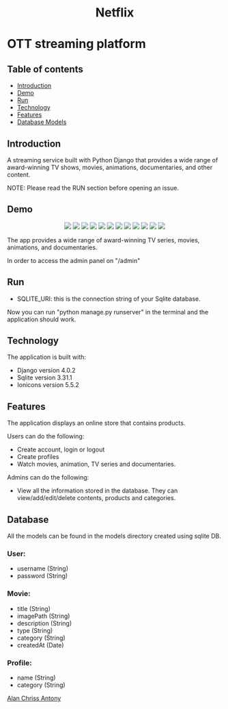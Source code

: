 <h1 align="center">Netflix<h1/>

# 	OTT streaming platform


## Table of contents

- [Introduction](#introduction)
- [Demo](#demo)
- [Run](#run)
- [Technology](#technology)
- [Features](#features)
- [Database Models](#database)

## Introduction

A streaming service built with Python Django that provides a wide range of award-winning TV shows, movies, animations, documentaries, and other content.


NOTE: Please read the RUN section before opening an issue.

## Demo

<p align="center">
<img src="https://imgur.com/fqpAj62.png"/>
<img src="https://imgur.com/qDyCbxT.png"/>
<img src="https://imgur.com/uyY2AUI.png"/>
<img src="https://imgur.com/blX9Tdh.png"/>
<img src="https://imgur.com/HZsTxnT.png"/>
<img src="https://imgur.com/Zzw7878.png"/>
<img src="https://imgur.com/4LnuNzz.png"/>
<img src="https://imgur.com/KJfJUdu.png"/>
<img src="https://imgur.com/ThCy4S6.png"/>
<img src="https://imgur.com/7wsAWZB.png"/>
<img src="https://imgur.com/Pu8Wet6.png"/>
<img src="https://imgur.com/CL5W2RP.png"/>
</p>


The app provides a wide range of award-winning TV series, movies, animations, and documentaries.

In order to access the admin panel on "/admin"

## Run


- SQLITE_URI: this is the connection string of your Sqlite database.

Now you can run "python manage.py runserver" in the terminal and the application should work.

## Technology

The application is built with:

- Django version 4.0.2
- Sqlite version 3.31.1
- Ionicons version 5.5.2


## Features

The application displays an online store that contains products.

Users can do the following:

- Create account, login or logout
- Create profiles
- Watch movies, animation, TV series and documentaries.

Admins can do the following:

- View all the information stored in the database. They can view/add/edit/delete contents, products and categories.

## Database

All the models can be found in the models directory created using sqlite DB.

### User:

- username (String)
- password (String)


### Movie:

- title (String)
- imagePath (String)
- description (String)
- type (String)
- category (String)
- createdAt (Date)

  
### Profile:
  
- name (String)
- category (String)  
  
  

[Alan Chriss Antony](https://github.com/alanchrissantony)
